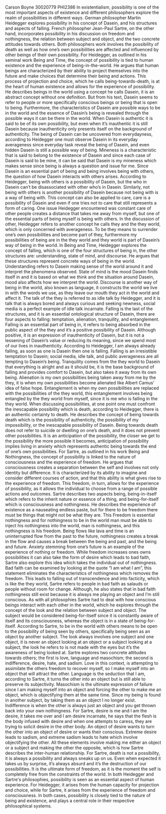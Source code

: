 Carson Boyne
30020779
PHI2386
In existentialism, possibility is one of the most important aspects of existence and different philosophers explore the realm of possibilities in different ways. German philosopher Martin Heidegger explores possibility in his concept of Dasein, and his structures and aspects of falling. French philosopher Jean-Paul Sartre, on the other hand, incorporates possibility in his discussion on freedom and nothingness, the relation between subject and object, and the two concrete attitudes towards others. Both philosophers work involves the possibility of death as well as how one’s own possibilities are affected and influenced by other beings of their own possibility. 
	For Heidegger, as outlined in his seminal work Being and Time, the concept of possibility is tied to human existence and the experience of being-in-the-world. He argues that human beings are characterized by their ability to project themselves into the future and make choices that determine their being and actions. This process of projection and choice, which he calls being-towards-death, is at the heart of human existence and allows for the experience of possibility. He describes beings in the world using a concept he calls Dasein, it is an abstract concept without one definition. But from his text, Dasein seems to refer to people or more specifically conscious beings or being that is open to being. Furthermore, the characteristics of Dasein are possible ways to be in the world and the essence of Dassin’s being is revealed through the possible ways it can be there in the world. When Dasein is authentic it is said to be of its own possibility, but even when it’s inauthentic it is still Dasein because inauthenticity only presents itself on the background of authenticity. The being of Dasein can be uncovered from everydayness, according to Heidegger one must observe Dasein in its everyday averageness since everyday task reveal the being of Dasein, and even hidden Dasein is still a possible way of being.
Mineness is a characteristic that is said to belong to the existence of Dasein and since each case of Dasein is said to be mine, it can be said that Dasein is my mineness which makes sense since being is always a question and issue for me. Since Dasein is an essential part of being and being involves being with others, the question of how Dasein interacts with others arises. According to Heidegger, being with others is a possibility of Dasein, but the who in Dasein can’t be disassociated with other who’s in Dasein. Similarly, not being with others is another possibility of Dasein because not being with is a way of being with. This concept can also be applied to care, care is a possibility of Dasein and even if one tries not to care that still represents a form of caring. One issue Heidegger encountered was constant care of other people creates a distance that takes me away from myself, but one of the essential parts of being myself is being with others. In the discussion of other, Heidegger refers to another concept he calls they and the they world, which is only concerned with averageness. To be they means to surrender one’s own possibilities and become part of they, furthermore my possibilities of being are in the they world and they world is part of Dasein’s way of being in the world. In Being and Time, Heidegger explores the concept of falling, which is one of the four structures of being in, the other structures are: understanding, state of mind, and discourse. He argues that these structures represent concrete ways of being in the world. Understanding refers to Dasein making sense of the world around it and interpret the phenomena observed. State of mind is the mood Dasein finds itself in and it is based on what we think and the situation around Dasein, mood also affects how we interpret the world. Discourse is another way of being in the world, also known as language, it constructs the world we live in with the words we use, as they leave our mouth they act in the world and affect it. The talk of the they is referred to as idle talk by Heidegger, and it is talk that is always bored and always curious and seeking newness, social media is a perfect example of idle talk incarnate.
Falling is the last of the structures, and it is an essential ontological structure of Dasein, there are four aspects to falling: temptation, alienation, tranquility, and entanglement. Falling is an essential part of being in, it refers to being absorbed in the public aspect of the they and it’s a positive possibility of Dasein. Although positive, it is an expression of inauthenticity of Dasein, but it is not a lessening of Dasein’s value or reducing its meaning, since we spend most of our lives in inauthenticity. According to Heidegger, I am always already falling, as soon as one is Dasein then one is falling. Falling is an irresistible temptation to Dasein; social media, idle talk, and public averageness are all tempting to Dasein’s being. Tranquility comes from the they world to Dasein that everything is alright and as it should be, it is the base background of falling and provides comfort to Dasein, but also takes it away from its own being. Alienation is my own possibilities being taken away from me by the they, it is when my own possibilities become alienated like Albert Camus’ idea of false hope. Entanglement is when my own possibilities are replaced with the possibilities of the they world, this entanglement involves being entangled by the they world from myself, since it is me who is falling in the they world. When discussing possibilities, at one point one must confront the inescapable possibility which is death, according to Heidegger, there is an authentic certainty to death. He describes the concept of being towards death which is the possibility of authenticity, the possibility of my impossibility, or the inescapable possibility of Dasein. Being towards death does not refer to suicide or dwelling on one’s death, and it does not prevent other possibilities. It is an anticipation of the possibility, the closer we get to the possibility the more possible it becomes, anticipation of possibility implies living in anxiety which represents authentic being towards the end of one’s own possibilities.
	For Sartre, as outlined in his work Being and Nothingness, the concept of possibility is linked to the nature of consciousness and the experience of freedom. He argues that consciousness creates a separation between the self and involves not only identity but difference. It is characterized by its ability to imagine and consider different courses of action, and that this ability is what gives rise to the experience of freedom. This freedom, in turn, allows for the experience of possibility, as it allows the individual to choose from a range of possible actions and outcomes. Sartre describes two aspects being, being-in-itself which refers to the inherit nature or essence of a thing, and being-for-itself which is consciousness and nothingness. He describes the experience of existence as a nauseating endless paste, but for there to be freedom there must be things that might not be what they are. This Freedom is essential nothingness and for nothingness to be in the world man must be able to inject his nothingness into the world, man is nothingness, and this nothingness is his freedom. Being flows like lava and time is an uninterrupted flow from the past to the future, nothingness creates a break in the flow and causes a break between the being and past, and the being and future. Anxiety stemming from one’s future is an example of the experience of nothing or freedom. While freedom increases ones owns possibilities it can also take the form of desire which leads to bad faith, Sartre also explore this idea which takes the individual out of nothingness. Bad faith can be examined by looking at the quote “I am what I am”, this statement eliminates the characteristics of nothingness which removes the freedom. This leads to falling out of transcendence and into facticity, which is like the they world, Sartre refers to people in bad faith as salauds or people without room for change. Although, he also states that in bad faith nothingness still exist because it is always me playing an object and I’m still conscious. As with all philosophies Sartre had to deal with how conscious beings interact with each other in the world, which he explores through the concept of the look and the relation between subject and object. The subject would be considered being-for-itself since it is constantly aware of itself and its consciousness, whereas the object is in a state of being-for-itself. According to Sartre, to be in the world with others means to be open to the possibility of being seen by others, specifically being seen as an object by another subject. The look always involves one subject and one object, it is never an object looking at an object or a subject looking at a subject, the look he refers to is not made with the eyes but it’s the awareness of being looked at. Sartre explores two concrete attitudes towards others; the first is love, language and masochism; the second is indifference, desire, hate, and sadism. Love in this context, is attempting to assimilate the others freedom to recover myself, so I make myself into an object that will attract the other. Language is the seduction that I am, according to Sartre, it turns the other into an object but is still able to preserve its subjectivity. Masochism is the ultimate expression of failure since I am making myself into an object and forcing the other to make me an object, which is objectifying them at the same time. Since my being is found in another subject, by taking them as an object I no longer exist. Indifference is when the other is always just an object and you get thrown back into your own nothingness. For Sartre, desire is me and I am the desire, it takes me over and I am desire incarnate, he says that the flesh is the body infused with desire and when one attempts to caress, they are trying to solicit desire in the other body. An object of desire wants to turn the other into an object of desire or wants their conscious. Extreme desire leads to sadism, and extreme sadism leads to hate which involve objectifying the other. All these elements involve making me either an object or a subject and making the other the opposite, which is how Sartre describes the inter-human relationship. For Sartre, death is not a possibility, it is always a possibility and always sneaks up on us. Even when expected it takes us by surprise, it’s always absurd and it’s the destruction of our possibilities. It is the ultimate form of freedom, as it is the moment the self is completely free from the constraints of the world.
In both Heidegger and Sartre's philosophies, possibility is seen as an essential aspect of human experience. For Heidegger, it arises from the human capacity for projection and choice, while for Sartre, it arises from the experience of freedom and consciousness. In both cases, possibility is closely tied to the nature of being and existence, and plays a central role in their respective philosophical systems.


